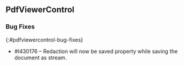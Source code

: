 ## PdfViewerControl

### Bug Fixes
{:#pdfviewercontrol-bug-fixes}
* \#I430176 – Redaction will now be saved property while saving the document as stream.